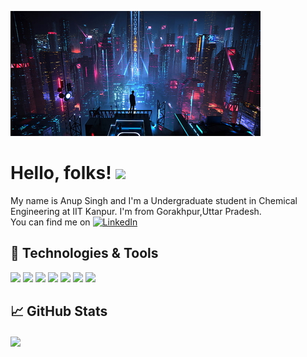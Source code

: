 ![Header](https://github.com/anupsingh20/anupsingh20/blob/main/281.png "Header")

# Hello, folks! <img src="https://raw.githubusercontent.com/MartinHeinz/MartinHeinz/master/wave.gif" width="30px">

My name is Anup Singh and I'm a Undergraduate student in Chemical Engineering at IIT Kanpur. I'm from Gorakhpur,Uttar Pradesh.
<br>You can find me on    [![LinkedIn][2.2]][2]

## 🔧 Technologies & Tools
![](https://img.shields.io/badge/OS-Windows-informational?style=flat&logo=Windows&logoColor=white&color=2bbc8a)
![](https://img.shields.io/badge/Code-Python-informational?style=flat&logo=python&logoColor=white&color=2bbc8a)
![](https://img.shields.io/badge/Code-C-informational?style=flat&logo=C&logoColor=white&color=2bbc8a)
![](https://img.shields.io/badge/Code-HTML-informational?style=flat&logo=html5&logoColor=white&color=2bbc8a)
![](https://img.shields.io/badge/Code-CSS-informational?style=flat&logo=css3&logoColor=white&color=2bbc8a)
![](https://img.shields.io/badge/App-Flutter-informational?style=flat&logo=flutter&logoColor=white&color=2bbc8a)
![](https://img.shields.io/badge/Editor-VSCode-informational?style=flat&logo=VisualStudioCode&logoColor=white&color=2bbc8a)




## &#x1f4c8; GitHub Stats

<a href="https://github.com/anupsingh20/anupsingh20">
  <img align="center" src="https://github-readme-stats.vercel.app/api/?username=anupsingh20&show_icons=true&theme=highcontrast&count_private=true&title_color=ffffff&text_color=c9cacc&icon_color=2bbc8a&bg_color=1d1f21&langs_count=3" />
</a>
<br><br>




[2.2]: https://img.shields.io/badge/linkedin-%230077B5.svg?style=for-the-badge&logo=linkedin&logoColor=white

<!-- Links to your social media accounts -->

[2]: https://www.linkedin.com/in/anupsingh16/
<!-- Resources -->
<!-- Icons: https://simpleicons.org/ -->
<!-- GitHub Stats: https://github.com/anuraghazra/github-readme-stats -->
<!-- Emojis: https://emojipedia.org/emoji/ -->
<!-- HTML Emojis: https://www.fileformat.info/index.htm -->
<!-- Shields: https://shields.io/ -->
<!-- Awesome GitHub Profile README: https://github.com/abhisheknaiidu/awesome-github-profile-readme -->
